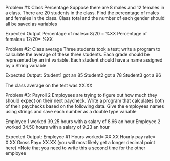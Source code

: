 Problem #1: Class Percentage
Suppose there are 8 males and 12 females in a class. There are 20 students in the
class. Find the percentage of males and females in the class. Class total and the number of each gender should all be saved as variables

Expected Output
Percentage of males= 8/20 = %XX
Percentage of females= 12/20= %XX


Problem #2: Class average
Three students took a test; write a program to calculate the average of these three students. Each grade should be represented by an int variable. Each student should have a name assigned by a String variable


Expected Output:
Student1 got an 85
Student2 got a 78
Student3 got a 96

The class average on the test was XX.XX

Problem #3: Payroll
2 Employees are trying to figure out how much they should expect on their next paycheck. Write a program that calculates both of their paychecks based on the following data. Give the employees names using strings and save each number as a double type variable

Employee 1 worked 39.25 hours with a salary of 8.66 an hour
Employee 2 worked 34.50 hours with a salary of 9.23 an hour

Expected Output:
Employee #1
Hours worked= XX.XX
Hourly pay rate= X.XX
Gross Pay= XX.XX (you will most likely get a longer decimal point here)
*Note that you need to write this a second time for the other employee



